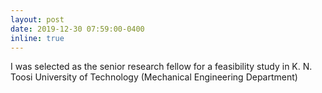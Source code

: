 ```yaml
---
layout: post
date: 2019-12-30 07:59:00-0400
inline: true
---
```


I was selected as the senior research fellow for a feasibility study in K. N. Toosi University of Technology (Mechanical Engineering Department)
